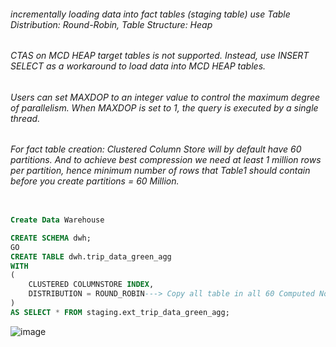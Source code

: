 ###### incrementally loading data into fact tables (staging table) use Table Distribution: Round-Robin, Table Structure: Heap
###### CTAS on MCD HEAP target tables is not supported. Instead, use INSERT SELECT as a workaround to load data into MCD HEAP tables.
###### Users can set MAXDOP to an integer value to control the maximum degree of parallelism. When MAXDOP is set to 1, the query is executed by a single thread.
###### For fact table creation: Clustered Column Store will by default have 60 partitions. And to achieve best compression we need at least 1 million rows per partition, hence minimum number of rows that Table1 should contain before you create partitions = 60 Million.


````sql

Create Data Warehouse

CREATE SCHEMA dwh;
GO
CREATE TABLE dwh.trip_data_green_agg
WITH
(
    CLUSTERED COLUMNSTORE INDEX,
    DISTRIBUTION = ROUND_ROBIN---> Copy all table in all 60 Computed Node
)
AS SELECT * FROM staging.ext_trip_data_green_agg;
````
![image](https://github.com/user-attachments/assets/5ddb30cc-9644-4a83-8555-da60e08e7b58)
